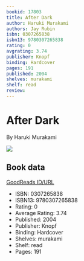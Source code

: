 ```yaml
---
bookid: 17803
title: After Dark
author: Haruki Murakami
authors: Jay Rubin
isbn: 0307265838
isbn13: 9780307265838
rating: 0
avgrating: 3.74
publisher: Knopf
binding: Hardcover
pages: 191
published: 2004
shelves: murakami
shelf: read
review: 
---
```


# After Dark

By Haruki Murakami

![](https://i.gr-assets.com/images/S/compressed.photo.goodreads.com/books/1437952316l/17803._SY475_.jpg)

## Book data

[GoodReads ID/URL](https://www.goodreads.com/book/show/17803)

- ISBN: 0307265838
- ISBN13: 9780307265838
- Rating: 0
- Average Rating: 3.74
- Published: 2004
- Publisher: Knopf
- Binding: Hardcover
- Shelves: murakami
- Shelf: read
- Pages: 191

